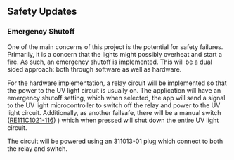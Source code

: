 ## Safety Updates

### Emergency Shutoff
One of the main concerns of this project is the potential for safety failures. Primarily, it is a concern that the lights might possibly overheat and start a fire.
As such, an emergency shutoff is implemented. This will be a dual sided approach: both through software as well as hardware.


For the hardware implementation, a relay circuit will be implemented so that the power to the UV light circuit is usually on. 
The application will have an emergency shutoff setting, which when selected, the app will send a signal to the UV light microcontroller
to switch off the relay and power to the UV light circuit. Additionally, as another failsafe, there will be a manual switch ([RE111C1021-116](https://www.digikey.com/en/products/detail/e-switch/RE111C1021-116/4331944))
) which when pressed will shut down the
entire UV light circuit.

The circuit will be powered using an 311013-01 plug which connect to both the relay and switch.

